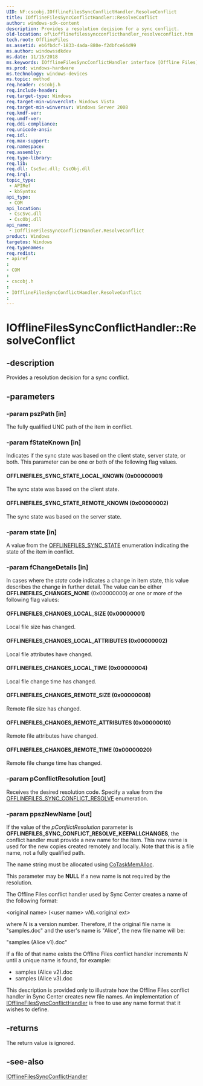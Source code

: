 ```yaml
---
UID: NF:cscobj.IOfflineFilesSyncConflictHandler.ResolveConflict
title: IOfflineFilesSyncConflictHandler::ResolveConflict
author: windows-sdk-content
description: Provides a resolution decision for a sync conflict.
old-location: of\iofflinefilessyncconflicthandler_resolveconflict.htm
tech.root: OfflineFiles
ms.assetid: eb6fbdcf-1833-4ada-880e-f2dbfce64d99
ms.author: windowssdkdev
ms.date: 11/15/2018
ms.keywords: IOfflineFilesSyncConflictHandler interface [Offline Files],ResolveConflict method, IOfflineFilesSyncConflictHandler.ResolveConflict, IOfflineFilesSyncConflictHandler::ResolveConflict, OFFLINEFILES_CHANGES_LOCAL_ATTRIBUTES, OFFLINEFILES_CHANGES_LOCAL_SIZE, OFFLINEFILES_CHANGES_LOCAL_TIME, OFFLINEFILES_CHANGES_REMOTE_ATTRIBUTES, OFFLINEFILES_CHANGES_REMOTE_SIZE, OFFLINEFILES_CHANGES_REMOTE_TIME, OFFLINEFILES_SYNC_STATE_LOCAL_KNOWN, OFFLINEFILES_SYNC_STATE_REMOTE_KNOWN, ResolveConflict, ResolveConflict method [Offline Files], ResolveConflict method [Offline Files],IOfflineFilesSyncConflictHandler interface, cscobj/IOfflineFilesSyncConflictHandler::ResolveConflict, of.iofflinefilessyncconflicthandler_resolveconflict
ms.prod: windows-hardware
ms.technology: windows-devices
ms.topic: method
req.header: cscobj.h
req.include-header: 
req.target-type: Windows
req.target-min-winverclnt: Windows Vista
req.target-min-winversvr: Windows Server 2008
req.kmdf-ver: 
req.umdf-ver: 
req.ddi-compliance: 
req.unicode-ansi: 
req.idl: 
req.max-support: 
req.namespace: 
req.assembly: 
req.type-library: 
req.lib: 
req.dll: CscSvc.dll; CscObj.dll
req.irql: 
topic_type:
 - APIRef
 - kbSyntax
api_type:
 - COM
api_location:
 - CscSvc.dll
 - CscObj.dll
api_name:
 - IOfflineFilesSyncConflictHandler.ResolveConflict
product: Windows
targetos: Windows
req.typenames: 
req.redist: 
- apiref
: 
- COM
: 
- cscobj.h
: 
- IOfflineFilesSyncConflictHandler.ResolveConflict
: 
---
```


# IOfflineFilesSyncConflictHandler::ResolveConflict


## -description


Provides a resolution decision for a sync conflict.


## -parameters




### -param pszPath [in]

The fully qualified UNC path of the item in conflict.


### -param fStateKnown [in]

Indicates if the sync state was based on the client state, server state, or both.  This parameter can be one or both of the following flag values.



#### OFFLINEFILES_SYNC_STATE_LOCAL_KNOWN (0x00000001)

The sync state was based on the client state.



#### OFFLINEFILES_SYNC_STATE_REMOTE_KNOWN (0x00000002)

The sync state was based on the server state.


### -param state [in]

A value from the <a href="https://msdn.microsoft.com/05d1e03e-2db4-4f1e-8813-98c8cf6d03b6">OFFLINEFILES_SYNC_STATE</a> enumeration indicating the state of the item in conflict.


### -param fChangeDetails [in]

In cases where the <i>state</i> code indicates a change in item state, this value describes the change in further detail.  The value can be either <b>OFFLINEFILES_CHANGES_NONE</b> (0x00000000) or one or more of the following flag values:



#### OFFLINEFILES_CHANGES_LOCAL_SIZE (0x00000001)

Local file size has changed.



#### OFFLINEFILES_CHANGES_LOCAL_ATTRIBUTES (0x00000002)

Local file attributes have changed.



#### OFFLINEFILES_CHANGES_LOCAL_TIME (0x00000004)

Local file change time has changed.



#### OFFLINEFILES_CHANGES_REMOTE_SIZE (0x00000008)

Remote file size has changed.



#### OFFLINEFILES_CHANGES_REMOTE_ATTRIBUTES (0x00000010)

Remote file attributes have changed.



#### OFFLINEFILES_CHANGES_REMOTE_TIME (0x00000020)

Remote file change time has changed.


### -param pConflictResolution [out]

Receives the desired resolution code.  Specify a value from the <a href="https://msdn.microsoft.com/2082b476-cb98-4845-885a-56731f8a4762">OFFLINEFILES_SYNC_CONFLICT_RESOLVE</a> enumeration.


### -param ppszNewName [out]

If the value of the  <i>pConflictResolution</i> parameter is <b>OFFLINEFILES_SYNC_CONFLICT_RESOLVE_KEEPALLCHANGES</b>, the conflict handler must provide a new name for the item.  This new name is used for the new copies created remotely and locally.  Note that this is a file name, not a fully qualified path.

The name string must be allocated using <a href="_com_cotaskmemalloc">CoTaskMemAlloc</a>.

This parameter may be <b>NULL</b> if a new name is not required by the resolution.

The Offline Files conflict handler used by Sync Center creates a name of the following format:

&lt;original name&gt; (&lt;user name&gt; v<i>N</i>).&lt;original ext&gt;

where <i>N</i> is a version number. Therefore, if the original file name is "samples.doc" and the user's name is "Alice", the new file name will be:

"samples (Alice v1).doc"

If a file of that name exists the Offline Files conflict handler increments <i>N</i> until a unique name is found, for example:

<ul>
<li>samples (Alice v2).doc</li>
<li>samples (Alice v3).doc</li>
</ul>
This description is provided only to illustrate how the Offline Files conflict handler in Sync Center creates new file names.  An implementation of <a href="https://msdn.microsoft.com/f3d5ed0e-727d-43e1-9d29-2a0a71bb8a64">IOfflineFilesSyncConflictHandler</a> is free to use any name format that it wishes to define.


## -returns



The return value is ignored.




## -see-also




<a href="https://msdn.microsoft.com/f3d5ed0e-727d-43e1-9d29-2a0a71bb8a64">IOfflineFilesSyncConflictHandler</a>
 

 

